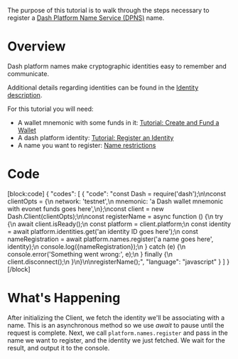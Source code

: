The purpose of this tutorial is to walk through the steps necessary to register a [Dash Platform Name Service (DPNS)](reference-glossary#dash-platform-naming-service-dpns) name.

# Overview
Dash platform names make cryptographic identities easy to remember and communicate. 

Additional details regarding identities can be found in the [Identity description](explanation-identity).

For this tutorial you will need:

- A wallet mnemonic with some funds in it: [Tutorial: Create and Fund a Wallet](tutorial-create-and-fund-a-wallet)
- A dash platform identity: [Tutorial: Register an Identity](tutorial-register-an-identity) 
- A name you want to register: [Name restrictions](explanation-dpns#implementation)

# Code
[block:code]
{
  "codes": [
    {
      "code": "const Dash = require('dash');\n\nconst clientOpts = {\n  network: 'testnet',\n  mnemonic: 'a Dash wallet mnemonic with evonet funds goes here',\n};\nconst client = new Dash.Client(clientOpts);\n\nconst registerName = async function () {\n  try {\n    await client.isReady();\n    const platform = client.platform;\n    const identity = await platform.identities.get('an identity ID goes here');\n    const nameRegistration = await platform.names.register('a name goes here', identity);\n    console.log({nameRegistration});\n  } catch (e) {\n    console.error('Something went wrong:', e);\n  } finally {\n    client.disconnect();\n  }\n}\n\nregisterName();",
      "language": "javascript"
    }
  ]
}
[/block]
# What's Happening

After initializing the Client, we fetch the identity we'll be associating with a name. This is an asynchronous method so we use _await_ to pause until the request is complete. Next, we call `platform.names.register` and pass in the name we want to register, and the identity we just fetched. We wait for the result, and output it to the console.